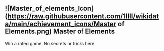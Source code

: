 ## ![Master_of_elements_Icon](https://raw.githubusercontent.com/1IlIl/wikidata/main/achievement_icons/Master of Elements.png) Master of Elements





Win a rated game. No secrets or tricks here.

